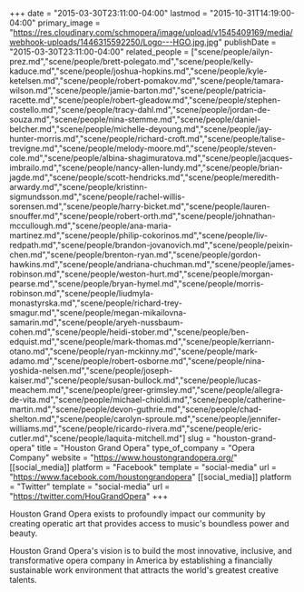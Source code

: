 +++
date = "2015-03-30T23:11:00-04:00"
lastmod = "2015-10-31T14:19:00-04:00"
primary_image = "https://res.cloudinary.com/schmopera/image/upload/v1545409169/media/webhook-uploads/1446315592250/Logo---HGO.jpg.jpg"
publishDate = "2015-03-30T23:11:00-04:00"
related_people = ["scene/people/ailyn-prez.md","scene/people/brett-polegato.md","scene/people/kelly-kaduce.md","scene/people/joshua-hopkins.md","scene/people/kyle-ketelsen.md","scene/people/robert-pomakov.md","scene/people/tamara-wilson.md","scene/people/jamie-barton.md","scene/people/patricia-racette.md","scene/people/robert-gleadow.md","scene/people/stephen-costello.md","scene/people/tracy-dahl.md","scene/people/jordan-de-souza.md","scene/people/nina-stemme.md","scene/people/daniel-belcher.md","scene/people/michelle-deyoung.md","scene/people/jay-hunter-morris.md","scene/people/richard-croft.md","scene/people/talise-trevigne.md","scene/people/melody-moore.md","scene/people/steven-cole.md","scene/people/albina-shagimuratova.md","scene/people/jacques-imbrailo.md","scene/people/nancy-allen-lundy.md","scene/people/brian-jagde.md","scene/people/scott-hendricks.md","scene/people/meredith-arwardy.md","scene/people/kristinn-sigmundsson.md","scene/people/rachel-willis-sorensen.md","scene/people/harry-bicket.md","scene/people/lauren-snouffer.md","scene/people/robert-orth.md","scene/people/johnathan-mccullough.md","scene/people/ana-maria-martinez.md","scene/people/philip-cokorinos.md","scene/people/liv-redpath.md","scene/people/brandon-jovanovich.md","scene/people/peixin-chen.md","scene/people/brenton-ryan.md","scene/people/gordon-hawkins.md","scene/people/andriana-chuchman.md","scene/people/james-robinson.md","scene/people/weston-hurt.md","scene/people/morgan-pearse.md","scene/people/bryan-hymel.md","scene/people/morris-robinson.md","scene/people/liudmyla-monastyrska.md","scene/people/richard-trey-smagur.md","scene/people/megan-mikailovna-samarin.md","scene/people/aryeh-nussbaum-cohen.md","scene/people/heidi-stober.md","scene/people/ben-edquist.md","scene/people/mark-thomas.md","scene/people/kerriann-otano.md","scene/people/ryan-mckinny.md","scene/people/mark-adamo.md","scene/people/robert-osborne.md","scene/people/nina-yoshida-nelsen.md","scene/people/joseph-kaiser.md","scene/people/susan-bullock.md","scene/people/lucas-meachem.md","scene/people/greer-grimsley.md","scene/people/allegra-de-vita.md","scene/people/michael-chioldi.md","scene/people/catherine-martin.md","scene/people/devon-guthrie.md","scene/people/chad-shelton.md","scene/people/carolyn-sproule.md","scene/people/jennifer-williams.md","scene/people/ricardo-rivera.md","scene/people/eric-cutler.md","scene/people/laquita-mitchell.md"]
slug = "houston-grand-opera"
title = "Houston Grand Opera"
type_of_company = "Opera Company"
website = "https://www.houstongrandopera.org/"
[[social_media]]
platform = "Facebook"
template = "social-media"
url = "https://www.facebook.com/houstongrandopera"
[[social_media]]
platform = "Twitter"
template = "social-media"
url = "https://twitter.com/HouGrandOpera"
+++

<p>
	Houston Grand Opera exists to profoundly impact our community by creating operatic art that provides access to music's boundless power and beauty.<br>
</p>
<p>
	Houston Grand Opera's vision is to build the most innovative, inclusive, and transformative opera company in America by establishing a financially sustainable work environment that attracts the world's greatest creative talents.<br>
</p>
<p>
	<br>
</p>
